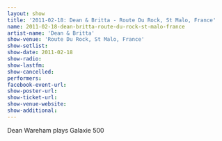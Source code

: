 ```yaml
---
layout: show
title: '2011-02-18: Dean & Britta - Route Du Rock, St Malo, France'
name: 2011-02-18-dean-britta-route-du-rock-st-malo-france
artist-name: 'Dean & Britta'
show-venue: 'Route Du Rock, St Malo, France'
show-setlist: 
show-date: 2011-02-18
show-radio: 
show-lastfm: 
show-cancelled: 
performers: 
facebook-event-url: 
show-poster-url: 
show-ticket-url: 
show-venue-website: 
show-additional: 
---
```


Dean Wareham plays Galaxie 500